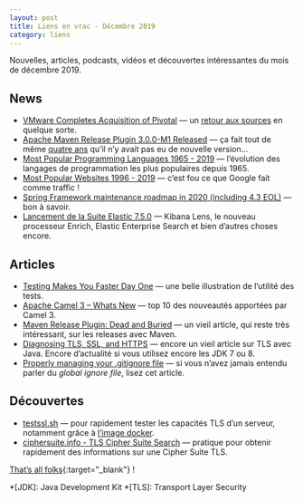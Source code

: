 ```yaml
---
layout: post
title: Liens en vrac - Décembre 2019
category: liens
---
```


Nouvelles, articles, podcasts, vidéos et découvertes intéressantes du mois de décembre 2019.

## News

- [VMware Completes Acquisition of Pivotal](https://www.vmware.com/company/news/releases/vmw-newsfeed.VMware-Completes-Acquisition-of-Pivotal.1964966.html)
  — un [retour aux sources](https://en.wikipedia.org/wiki/Pivotal_Software) en quelque sorte.
- [Apache Maven Release Plugin 3.0.0-M1 Released](https://mail-archives.apache.org/mod_mbox/maven-announce/201912.mbox/%3c13362911.H09CoeJCsu@giga%3e)
  — ça fait tout de même [quatre ans](https://mvnrepository.com/artifact/org.apache.maven.plugins/maven-release-plugin)
  qu’il n’y avait pas eu de nouvelle version…
- [Most Popular Programming Languages 1965 - 2019](https://www.youtube.com/watch?v=Og847HVwRSI)
  — l’évolution des langages de programmation les plus populaires depuis 1965.
- [Most Popular Websites 1996 - 2019](https://www.youtube.com/watch?v=2Uj1A9AguFs)
  — c’est fou ce que Google fait comme traffic !
- [Spring Framework maintenance roadmap in 2020 (including 4.3 EOL)](https://spring.io/blog/2019/12/03/spring-framework-maintenance-roadmap-in-2020-including-4-3-eol)
  — bon à savoir.
- [Lancement de la Suite Elastic 7.5.0](https://www.elastic.co/fr/blog/elastic-stack-7-5-0-released)
  — Kibana Lens, le nouveau processeur Enrich, Elastic Enterprise Search et bien d’autres choses encore.

## Articles

- [Testing Makes You Faster Day One](https://testingisdocumenting.org/blog/entry/testing-makes-you-faster-day-one/)
  — une belle illustration de l’utilité des tests.
- [Apache Camel 3 – Whats New](https://camel.apache.org/blog/Camel3-Whatsnew/)
  — top 10 des nouveautés apportées par Camel 3.
- [Maven Release Plugin: Dead and Buried](https://axelfontaine.com/blog/dead-burried.html)
  — un vieil article, qui reste très intéressant, sur les releases avec Maven.
- [Diagnosing TLS, SSL, and HTTPS](https://blogs.oracle.com/java-platform-group/diagnosing-tls,-ssl,-and-https)
  — encore un vieil article sur TLS avec Java. Encore d’actualité si vous utilisez encore les JDK 7 ou 8.
- [Properly managing your .gitignore file](https://julien.danjou.info/properly-managing-your-gitignore/)
  — si vous n’avez jamais entendu parler du _global ignore file_, lisez cet article.

## Découvertes

- [testssl.sh](https://github.com/drwetter/testssl.sh)
  — pour rapidement tester les capacités TLS d’un serveur, notamment grâce
  à [l’image docker](https://hub.docker.com/r/drwetter/testssl.sh).
- [ciphersuite.info - TLS Cipher Suite Search](https://ciphersuite.info/)
  — pratique pour obtenir rapidement des informations sur une Cipher Suite TLS.

[That’s all folks](https://www.youtube.com/watch?v=dYEbjAUG5WE "Mass Hysteria - Attracteurs étranges"){:target="_blank"} !

<!-- prettier-ignore-start -->
*[JDK]: Java Development Kit
*[TLS]: Transport Layer Security
<!-- prettier-ignore-end -->
